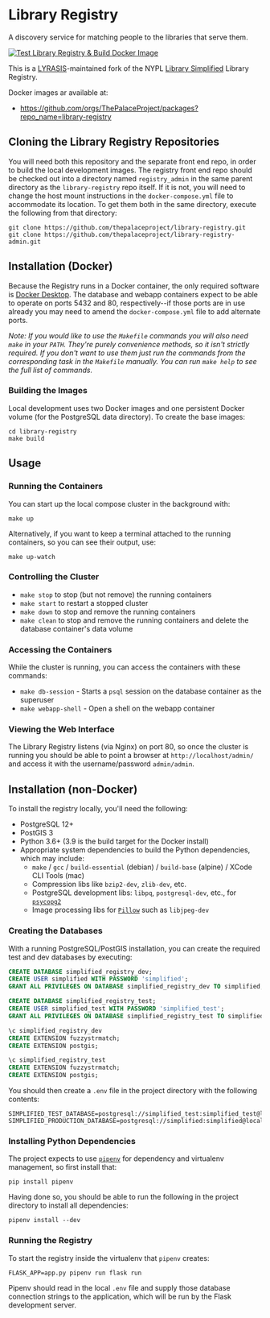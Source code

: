 # Library Registry

A discovery service for matching people to the libraries that serve them.

[![Test Library Registry & Build Docker Image](https://github.com/ThePalaceProject/library-registry/actions/workflows/test-build.yml/badge.svg)](https://github.com/ThePalaceProject/library-registry/actions/workflows/test-build.yml)

This is a [LYRASIS](http://lyrasis.org)-maintained fork of the NYPL [Library Simplified](http://www.librarysimplified.org/) Library Registry.

Docker images ar available at:
- https://github.com/orgs/ThePalaceProject/packages?repo_name=library-registry

## Cloning the Library Registry Repositories

You will need both this repository and the separate front end repo, in 
order to build the local development images. The registry front end repo
should be checked out into a directory named `registry_admin` in the same
parent directory as the `library-registry` repo itself. If it is not, you
will need to change the host mount instructions in the `docker-compose.yml`
file to accommodate its location. To get them both in the same directory, 
execute the following from that directory:

```shell
git clone https://github.com/thepalaceproject/library-registry.git
git clone https://github.com/thepalaceproject/library-registry-admin.git
```

## Installation (Docker)

Because the Registry runs in a Docker container, the only required software is [Docker Desktop](https://www.docker.com/products/docker-desktop). The database and webapp containers expect to be able to operate on ports 5432 and 80, respectively--if those ports are in use already you may need to amend the `docker-compose.yml` file to add alternate ports.

_Note: If you would like to use the `Makefile` commands you will also need `make` in your `PATH`. They're purely convenience methods, so it isn't strictly required. If you don't want to use them just run the commands from the corresponding task in the `Makefile` manually. You can run `make help` to see the full list of commands._

### Building the Images

Local development uses two Docker images and one persistent Docker volume (for the PostgreSQL data directory). To create the base images:

```shell
cd library-registry
make build
```

## Usage

### Running the Containers

You can start up the local compose cluster in the background with:

```shell
make up
```

Alternatively, if you want to keep a terminal attached to the running containers, so you can see their output, use:

```shell
make up-watch
```

### Controlling the Cluster

* `make stop` to stop (but not remove) the running containers
* `make start` to restart a stopped cluster
* `make down` to stop and remove the running containers
* `make clean` to stop and remove the running containers and delete the database container's data volume

### Accessing the Containers

While the cluster is running, you can access the containers with these commands:

* `make db-session` - Starts a `psql` session on the database container as the superuser
* `make webapp-shell` - Open a shell on the webapp container

### Viewing the Web Interface

The Library Registry listens (via Nginx) on port 80, so once the cluster is running you should be able to point a browser at `http://localhost/admin/` and access it with the username/password `admin/admin`.

## Installation (non-Docker)

To install the registry locally, you'll need the following:

* PostgreSQL 12+
* PostGIS 3
* Python 3.6+ (3.9 is the build target for the Docker install)
* Appropriate system dependencies to build the Python dependencies, which may include:
    * `make` / `gcc` / `build-essential` (debian) / `build-base` (alpine) / XCode CLI Tools (mac)
    * Compression libs like `bzip2-dev`, `zlib-dev`, etc.
    * PostgreSQL development libs: `libpq`, `postgresql-dev`, etc., for [`psycopg2`](https://www.psycopg.org)
    * Image processing libs for [`Pillow`](https://pillow.readthedocs.io/en/stable/) such as `libjpeg-dev`

### Creating the Databases

With a running PostgreSQL/PostGIS installation, you can create the required test and dev databases by executing:

```SQL
CREATE DATABASE simplified_registry_dev;
CREATE USER simplified WITH PASSWORD 'simplified';
GRANT ALL PRIVILEGES ON DATABASE simplified_registry_dev TO simplified;

CREATE DATABASE simplified_registry_test;
CREATE USER simplified_test WITH PASSWORD 'simplified_test';
GRANT ALL PRIVILEGES ON DATABASE simplified_registry_test TO simplified_test;

\c simplified_registry_dev
CREATE EXTENSION fuzzystrmatch;
CREATE EXTENSION postgis;

\c simplified_registry_test
CREATE EXTENSION fuzzystrmatch;
CREATE EXTENSION postgis;
```

You should then create a `.env` file in the project directory with the following contents:

```SHELL
SIMPLIFIED_TEST_DATABASE=postgresql://simplified_test:simplified_test@localhost:5432/simplified_registry_test
SIMPLIFIED_PRODUCTION_DATABASE=postgresql://simplified:simplified@localhost:5432/simplified_registry_dev
```

### Installing Python Dependencies

The project expects to use [`pipenv`](https://pypi.org/project/pipenv/) for dependency and virtualenv management, so first install that:

```shell
pip install pipenv
```

Having done so, you should be able to run the following in the project directory to install all dependencies:

```
pipenv install --dev
```

### Running the Registry

To start the registry inside the virtualenv that `pipenv` creates:

```shell
FLASK_APP=app.py pipenv run flask run
```

Pipenv should read in the local `.env` file and supply those database connection strings to the application, which will be run by the Flask development server.
